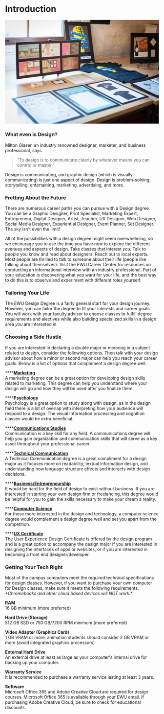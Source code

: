 # Introduction

![](../.gitbook/assets/showcase-_page_02.jpg)

### **What even is Design?**

Milton Glaser, an industry renowned designer, marketer, and business professional, says 

> "To design is to communicate clearly by whatever means you can control or master."

 Design is communicating, and graphic design \(which is visually communicating\) is just one aspect of design. Design is problem-solving, storytelling, entertaining, marketing, advertising, and more.

### Fretting About the Future

There are numerous career paths you can pursue with a Design degree. You can be a Graphic Designer, Print Specialist, Marketing Expert, Entrepreneur, Digital Designer, Artist, Teacher, UX Designer, Web Designer, Social Media Designer, Experiential Designer, Event Planner, Set Designer. The sky isn't even the limit!

All of the possibilities with a design degree might seem overwhelming, so we encourage you to use the time you have now to explore the different avenues and aspects of design. Take classes that interest _you_. Talk to people you know and read about designers. Reach out to local experts. Most people are thrilled to talk to someone about their life \(people like talking about themselves\). Visit the EWU Career Center for resources on conducting an informational interview with an industry professional. Part of your education is discovering what you want for your life, and the best way to do this is to observe and experiment with different roles yourself.

### Tailoring Your Life

The EWU Design Degree is a fairly general start for your design journey. However, you can tailor the degree to fit your interests and career goals. You will work with your faculty advisor to choose classes to fulfill degree requirements and electives while also building specialized skills in a design area _you_ are interested in.

### Choosing a Side Hustle

If you are interested in declaring a double major or minoring in a subject related to design, consider the following options. Then talk with your design advisor about how a minor or second major can help you reach your career goals. Below is a list of options that complement a design degree well.

\*\*\*\*[**Marketing**  
](https://www.ewu.edu/cob/finance-marketing/)A marketing degree can be a great option for developing design skills related to marketing. This degree can help you understand where your design will go and how they will be used after you finalize them.

\*\*\*\*[**Psychology**  
](https://www.ewu.edu/css/psychology/)Psychology is a great option to study along with design, as in the design field there is a lot of overlap with interpreting how your audience will respond to a design. The visual information processing and cognition classes would be extra beneficial.

\*\*\*\*[**Communications Studies**  
](https://www.ewu.edu/css/communication-studies/)Communication is a key skill for any field. A communications degree will help you gain organization and communication skills that will serve as a key asset throughout your professional career.

\*\*\*\*[**Technical Communication**  
](https://www.ewu.edu/cale/english/technical-communication/)A Technical Communication degree is a great compliment for a design major as it focuses more on readability, textual information design, and understanding how language structure affects and interacts with design decisions.

\*\*\*\*[**Business/Entrepreneurship**  
](https://www.ewu.edu/cob/management/entrepreneurship/)It would be hard for the field of design to exist without business. If you are interested in starting your own design firm or freelancing, this degree would be helpful for you to gain the skills necessary to make your dream a reality.

\*\*\*\*[**Computer Science**  
](https://www.ewu.edu/cstem/computer-science/)For those more interested in the design and technology, a computer science degree would complement a design degree well and set you apart from the competition.

\*\*\*\*[**UX Certificate**  
](https://www.ewu.edu/cstem/design/ux-certificate/)The User Experience Design Certificate is offered by the design program and is a great option to accompany the design major if you are interested in designing the interfaces of apps or websites, or if you are interested in becoming a front end designer/developer.

### Getting Your Tech Right

Most of the campus computers meet the required technical specifications for design classes. However, if you want to purchase your own computer for Design classes, make sure it meets the following requirements. _\*Chromebooks and other cloud based devices will NOT work.\*_

**RAM**   
16 GB minimum \(more preferred\)

**Hard Drive \(Storage\)**   
512 GB SSD or 750 GB/7200 RPM minimum \(more preferred\)

**Video Adapter \(Graphics Card\)**   
1 GB VRAM or more; animation students should consider 2 GB VRAM or more \(avoid integrated graphics processors\)

**External Hard Drive**   
An external drive at least as large as your computer's internal drive for backing up your computer.

**Warranty Service**   
It is recommended to purchase a warranty service lasting at least 3 years.

**Software**   
Microsoft Office 365 and Adobe Creative Cloud are required for design courses. Microsoft Office 365 is available through your EWU email. If purchasing Adobe Creative Cloud, be sure to check for educational discounts.

